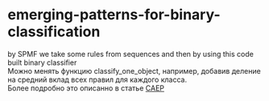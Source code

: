# emerging-patterns-for-binary-classification
by SPMF we take some rules from sequences and then by using this code built binary classifier  
Можно менять функцию classify_one_object, например, добавив деление на средний вклад всех правил для каждого класса.  
Более подробно это описанно в статье [CAEP](http://cecs.wright.edu/~gdong/dongCaepDS99.ps)